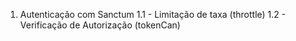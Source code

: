 1. Autenticação com Sanctum
    1.1 - Limitação de taxa (throttle)
    1.2 - Verificação de Autorização (tokenCan)
